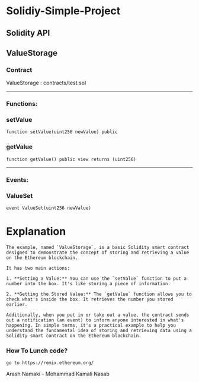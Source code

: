 # Solidiy-Simple-Project
## Solidity API

## ValueStorage

### Contract
ValueStorage : contracts/test.sol

 --- 
### Functions:
### setValue

```solidity
function setValue(uint256 newValue) public
```

### getValue

```solidity
function getValue() public view returns (uint256)
```

 --- 
### Events:
### ValueSet

```solidity
event ValueSet(uint256 newValue)
```

# Explanation

```
The example, named `ValueStorage`, is a basic Solidity smart contract designed to demonstrate the concept of storing and retrieving a value on the Ethereum blockchain.

It has two main actions:

1. **Setting a Value:** You can use the `setValue` function to put a number into the box. It's like storing a piece of information.

2. **Getting the Stored Value:** The `getValue` function allows you to check what's inside the box. It retrieves the number you stored earlier.

Additionally, when you put in or take out a value, the contract sends out a notification (an event) to inform anyone interested in what's happening. In simple terms, it's a practical example to help you understand the fundamental idea of storing and retrieving data using a Solidity smart contract on the Ethereum blockchain.
```
### How To Lunch code?
```
go to https://remix.ethereum.org/
```
Arash Namaki - Mohammad Kamali Nasab
```
